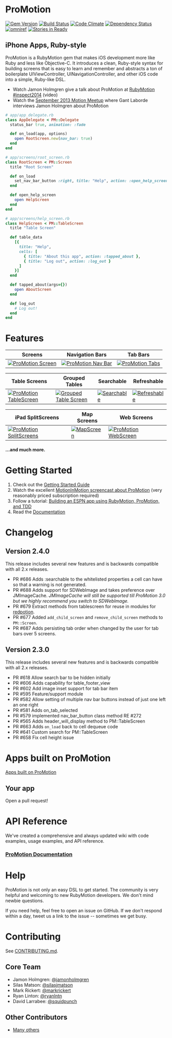 # ProMotion

[![Gem Version](https://img.shields.io/gem/v/ProMotion.svg?style=flat)](https://rubygems.org/gems/ProMotion)
[![Build Status](https://img.shields.io/travis/clearsightstudio/ProMotion.svg?style=flat)](https://travis-ci.org/clearsightstudio/ProMotion)
[![Code Climate](https://img.shields.io/codeclimate/github/clearsightstudio/ProMotion.svg?style=flat)](https://codeclimate.com/github/clearsightstudio/ProMotion)
[![Dependency Status](https://img.shields.io/gemnasium/clearsightstudio/ProMotion.svg?style=flat)](https://gemnasium.com/clearsightstudio/ProMotion)
[![omniref](https://img.shields.io/badge/omniref-docs-blue.svg?style=flat)](https://www.omniref.com/ruby/gems/ProMotion)
[![Stories in Ready](https://badge.waffle.io/clearsightstudio/ProMotion.png?label=ready&title=Ready)](https://waffle.io/clearsightstudio/ProMotion)

## iPhone Apps, Ruby-style

ProMotion is a RubyMotion gem that makes iOS development more like Ruby and less like Objective-C.
It introduces a clean, Ruby-style syntax for building screens that is easy to learn and remember and
abstracts a ton of boilerplate UIViewController, UINavigationController, and other iOS code into a
simple, Ruby-like DSL.

* Watch Jamon Holmgren give a talk about ProMotion at [RubyMotion #inspect2014](http://confreaks.com/videos/3813-inspect-going-pro-with-promotion-from-prototype-to-production) (video)
* Watch the [September 2013 Motion Meetup](http://www.youtube.com/watch?v=rf7h-3AiMRQ) where Gant Laborde
interviews Jamon Holmgren about ProMotion

```ruby
# app/app_delegate.rb
class AppDelegate < PM::Delegate
  status_bar true, animation: :fade

  def on_load(app, options)
    open RootScreen.new(nav_bar: true)
  end
end

# app/screens/root_screen.rb
class RootScreen < PM::Screen
  title "Root Screen"

  def on_load
    set_nav_bar_button :right, title: "Help", action: :open_help_screen
  end

  def open_help_screen
    open HelpScreen
  end
end

# app/screens/help_screen.rb
class HelpScreen < PM::TableScreen
  title "Table Screen"

  def table_data
    [{
      title: "Help",
      cells: [
        { title: "About this app", action: :tapped_about },
        { title: "Log out", action: :log_out }
      ]
    }]
  end

  def tapped_about(args={})
    open AboutScreen
  end

  def log_out
    # Log out!
  end
end
```

# Features

|Screens|Navigation Bars|Tab Bars|
|---|---|---|
|[![ProMotion Screen](https://f.cloud.github.com/assets/1479215/1534021/060aaaac-4c8f-11e3-903c-743e54252222.png)](http://promotion.readthedocs.org/en/master/API%20Reference%20-%20ProMotion%20Screen/)|[![ProMotion Nav Bar](https://f.cloud.github.com/assets/1479215/1534077/db39aab6-4c8f-11e3-83f7-e03d52ac615d.png)](http://promotion.readthedocs.org/en/master/API%20Reference%20-%20ProMotion%20Screen/#set_nav_bar_buttonside-args)|[![ProMotion Tabs](https://f.cloud.github.com/assets/1479215/1534115/9f4c4cd8-4c90-11e3-9285-96ac253facda.png)](http://promotion.readthedocs.org/en/master/API%20Reference%20-%20ProMotion%20Tabs/)|

|Table Screens|Grouped Tables|Searchable|Refreshable|
|---|---|---|---|
|[![ProMotion TableScreen](https://f.cloud.github.com/assets/1479215/1534137/ed71e864-4c90-11e3-98aa-ed96049f5407.png)](http://promotion.readthedocs.org/en/master/API%20Reference%20-%20ProMotion%20TableScreen/)|[![Grouped Table Screen](https://f.cloud.github.com/assets/1479215/1589973/61a48610-5281-11e3-85ac-abee99bf73ad.png)](https://gist.github.com/jamonholmgren/382a6cf9963c5f0b2248)|[![Searchable](https://f.cloud.github.com/assets/1479215/1534299/20cc05c6-4c93-11e3-92ca-9ee39c044457.png)](http://promotion.readthedocs.org/en/master/API%20Reference%20-%20ProMotion%20TableScreen/#searchableplaceholder-placeholder-text)|[![Refreshable](https://f.cloud.github.com/assets/1479215/1534317/5a14ef28-4c93-11e3-8e9e-f8c08d8464f8.png)](http://promotion.readthedocs.org/en/master/API%20Reference%20-%20ProMotion%20TableScreen/#refreshableoptions)|


|iPad SplitScreens|Map Screens|Web Screens|
|---|---|---|
|[![ProMotion SplitScreens](https://f.cloud.github.com/assets/1479215/1534507/0edb8dd4-4c96-11e3-9896-d4583d0ed161.png)](http://promotion.readthedocs.org/en/master/API%20Reference%20-%20ProMotion%20SplitScreen/)|[![MapScreen](https://f.cloud.github.com/assets/1479215/1534628/f7dbf7e8-4c97-11e3-8817-4c2a58824771.png)](http://promotion.readthedocs.org/en/master/API%20Reference%20-%20ProMotion%20MapScreen/)|[![ProMotion WebScreen](https://f.cloud.github.com/assets/1479215/1534631/ffe1b36a-4c97-11e3-8c8f-c7b14e26182d.png)](http://promotion.readthedocs.org/en/master/API%20Reference%20-%20ProMotion%20WebScreen/)|

#### ...and much more.

# Getting Started

1. Check out the [Getting Started Guide](https://github.com/clearsightstudio/ProMotion/blob/master/docs/Guides/Guide%20-%20Getting%20Started.md)
2. Watch the excellent [MotionInMotion screencast about ProMotion](https://motioninmotion.tv/screencasts/8) (very reasonably priced subscription required)
3. Follow a tutorial: [Building an ESPN app using RubyMotion, ProMotion, and TDD](http://jamonholmgren.com/building-an-espn-app-using-rubymotion-promotion-and-tdd)
4. Read the [Documentation](https://github.com/clearsightstudio/ProMotion/blob/master/docs)

# Changelog

## Version 2.4.0

This release includes several new features and is backwards compatible with all 2.x releases.

* PR #686 Adds :searchable to the whitelisted properties a cell can have so that a warning is not generated.
* PR #688 Adds support for SDWebImage and takes preference over JMImageCache. _JMImageCache will still be supported till ProMotion 3.0 but we highly recommend you switch to SDWebImage._
* PR #679 Extract methods from tablescreen for reuse in modules for [redpotion](https://github.com/infinitered/redpotion).
* PR #677 Added `add_child_screen` and `remove_child_screen` methods to `PM::Screen`.
* PR #687 Adds persisting tab order when changed by the user for tab bars over 5 screens.

## Version 2.3.0

This release includes several new features and is backwards compatible with all 2.x releases.

* PR #618 Allow search bar to be hidden initially
* PR #606 Adds capability for table_footer_view
* PR #602 Add image inset support for tab bar item
* PR #595 Feature/support module
* PR #582 Allow setting of multiple nav bar buttons instead of just one left an one right
* PR #581 Adds on_tab_selected
* PR #579 implemented nav_bar_button class method RE #272
* PR #565 Adds header_will_display method to PM::TableScreen
* PR #663 Adds `on_load` back to cell dequeue code
* PR #641 Custom search for PM::TableScreen
* PR #658 Fix cell height issue

# Apps built on ProMotion

[Apps built on ProMotion](http://promotion.readthedocs.org/en/master/ProMotion%20Apps/)

## Your app

Open a pull request!

# API Reference

We've created a comprehensive and always updated wiki with code examples, usage examples, and API reference.

### [ProMotion Documentation](https://github.com/clearsightstudio/ProMotion/blob/master/docs)

# Help

ProMotion is not only an easy DSL to get started. The community is very helpful and
welcoming to new RubyMotion developers. We don't mind newbie questions.

If you need help, feel free to open an issue on GitHub. If we don't respond within a day, tweet us a link to the issue -- sometimes we get busy.

# Contributing

See [CONTRIBUTING.md](https://github.com/clearsightstudio/ProMotion/blob/master/CONTRIBUTING.md).

## Core Team

* Jamon Holmgren: [@jamonholmgren](https://twitter.com/jamonholmgren)
* Silas Matson: [@silasjmatson](https://twitter.com/silasjmatson)
* Mark Rickert: [@markrickert](https://twitter.com/markrickert)
* Ryan Linton: [@ryanlntn](https://twitter.com/ryanlntn)
* David Larrabee: [@squidpunch](https://twitter.com/squidpunch)

## Other Contributors

* [Many others](https://github.com/clearsightstudio/ProMotion/graphs/contributors)
